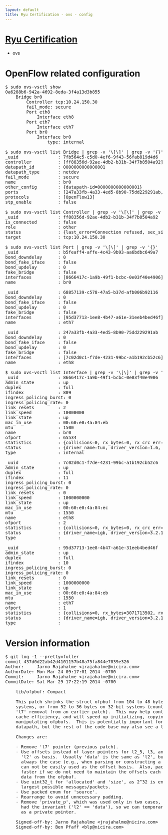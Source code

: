 ```yaml
---
layout: default
title: Ryu Certification - ovs - config
---
```

# [Ryu Certification](http://osrg.github.io/ryu/certification.html)
* ovs 

# OpenFlow related configuration
<pre>
$ sudo ovs-vsctl show
0a6288b6-942a-4692-8eda-3f4a13d3b855
    Bridge br0
        Controller tcp:10.24.150.30
        fail_mode: secure
        Port eth8
            Interface eth8
        Port eth7
            Interface eth7
        Port br0
            Interface br0
                type: internal

$ sudo ovs-vsctl list Bridge | grep -v '\[\]' | grep -v '{}'
_uuid               : 7fb564c5-c5d0-4ef6-9f43-56fab819d4d6
controller          : [ff88356d-92ae-4db2-b31b-34f7b8504a92]
datapath_id         : 0000000000000001
datapath_type       : netdev
fail_mode           : secure
name                : br0
other_config        : {datapath-id=0000000000000001}
ports               : [247a33fb-4a33-4ed5-8b90-75dd229291ab, 68857139-c578-47a5-b37d-afb006b92116, b5feaff4-affe-4c43-9b93-aa6bdbc649a7]
protocols           : [OpenFlow13]
stp_enable          : false

$ sudo ovs-vsctl list Controller | grep -v '\[\]' | grep -v '{}'
_uuid               : ff88356d-92ae-4db2-b31b-34f7b8504a92
is_connected        : false
role                : other
status              : {last_error=Connection refused, sec_since_connect=316, sec_since_disconnect=0, state=BACKOFF}
target              : tcp:10.24.150.30

$ sudo ovs-vsctl list Port | grep -v '\[\]' | grep -v '{}'
_uuid               : b5feaff4-affe-4c43-9b93-aa6bdbc649a7
bond_downdelay      : 0
bond_fake_iface     : false
bond_updelay        : 0
fake_bridge         : false
interfaces          : [8666417c-1a9b-49f1-bcbc-0e03f40e4906]
name                : br0

_uuid               : 68857139-c578-47a5-b37d-afb006b92116
bond_downdelay      : 0
bond_fake_iface     : false
bond_updelay        : 0
fake_bridge         : false
interfaces          : [95d37713-1ee8-4b47-a61e-31eeb4bed46f]
name                : eth7

_uuid               : 247a33fb-4a33-4ed5-8b90-75dd229291ab
bond_downdelay      : 0
bond_fake_iface     : false
bond_updelay        : 0
fake_bridge         : false
interfaces          : [7c02d0c1-f7de-4231-99bc-a1b192cb52c6]
name                : eth8

$ sudo ovs-vsctl list Interface | grep -v '\[\]' | grep -v '{}'
_uuid               : 8666417c-1a9b-49f1-bcbc-0e03f40e4906
admin_state         : up
duplex              : full
ifindex             : 809
ingress_policing_burst: 0
ingress_policing_rate: 0
link_resets         : 2
link_speed          : 10000000
link_state          : up
mac_in_use          : 00:60:e0:4a:84:eb
mtu                 : 1500
name                : br0
ofport              : 65534
statistics          : {collisions=0, rx_bytes=0, rx_crc_err=0, rx_dropped=0, rx_errors=0, rx_frame_err=0, rx_over_err=0, rx_packets=0, tx_bytes=0, tx_dropped=0, tx_errors=0, tx_packets=0}
status              : {driver_name=tun, driver_version=1.6, firmware_version=N/A}
type                : internal

_uuid               : 7c02d0c1-f7de-4231-99bc-a1b192cb52c6
admin_state         : up
duplex              : full
ifindex             : 11
ingress_policing_burst: 0
ingress_policing_rate: 0
link_resets         : 0
link_speed          : 1000000000
link_state          : up
mac_in_use          : 00:60:e0:4a:84:ec
mtu                 : 1550
name                : eth8
ofport              : 2
statistics          : {collisions=0, rx_bytes=0, rx_crc_err=0, rx_dropped=0, rx_errors=0, rx_frame_err=0, rx_over_err=0, rx_packets=0, tx_bytes=6203566, tx_dropped=0, tx_errors=0, tx_packets=66129}
status              : {driver_name=igb, driver_version=3.2.10-k, firmware_version=3.10-0}
type                : 

_uuid               : 95d37713-1ee8-4b47-a61e-31eeb4bed46f
admin_state         : up
duplex              : full
ifindex             : 10
ingress_policing_burst: 0
ingress_policing_rate: 0
link_resets         : 0
link_speed          : 1000000000
link_state          : up
mac_in_use          : 00:60:e0:4a:84:eb
mtu                 : 1550
name                : eth7
ofport              : 1
statistics          : {collisions=0, rx_bytes=3071713502, rx_crc_err=0, rx_dropped=0, rx_errors=0, rx_frame_err=0, rx_over_err=0, rx_packets=72720996, tx_bytes=0, tx_dropped=0, tx_errors=0, tx_packets=0}
status              : {driver_name=igb, driver_version=3.2.10-k, firmware_version=3.10-0}
type                : 
</pre>

# Version information
<pre>
$ git log -1 --pretty=fuller
commit 437d0d22ab42d4101157b48a75fa844e7039e326
Author:     Jarno Rajahalme &lt;jrajahalme@nicira.com&gt;
AuthorDate: Mon Mar 24 09:17:01 2014 -0700
Commit:     Jarno Rajahalme &lt;jrajahalme@nicira.com&gt;
CommitDate: Sat Mar 29 17:22:19 2014 -0700

    lib/ofpbuf: Compact
    
    This patch shrinks the struct ofpbuf from 104 to 48 bytes on 64-bit
    systems, or from 52 to 36 bytes on 32-bit systems (counting in the
    'l7' removal from an earlier patch).  This may help contribute to
    cache efficiency, and will speed up initializing, copying and
    manipulating ofpbufs.  This is potentially important for the DPDK
    datapath, but the rest of the code base may also see a little benefit.
    
    Changes are:
    
    - Remove 'l7' pointer (previous patch).
    - Use offsets instead of layer pointers for l2_5, l3, and l4 using
      'l2' as basis.  Usually 'data' is the same as 'l2', but this is not
      always the case (e.g., when parsing or constructing a packet), so it
      can not be easily used as the offset basis.  Also, packet parsing is
      faster if we do not need to maintain the offsets each time we pull
      data from the ofpbuf.
    - Use uint32_t for 'allocated' and 'size', as 2^32 is enough even for
      largest possible messages/packets.
    - Use packed enum for 'source'.
    - Rearrange to avoid unnecessary padding.
    - Remove 'private_p', which was used only in two cases, both of which
      had the invariant ('l2' == 'data'), so we can temporarily use 'l2'
      as a private pointer.
    
    Signed-off-by: Jarno Rajahalme &lt;jrajahalme@nicira.com&gt;
    Signed-off-by: Ben Pfaff &lt;blp@nicira.com&gt;
</pre>
